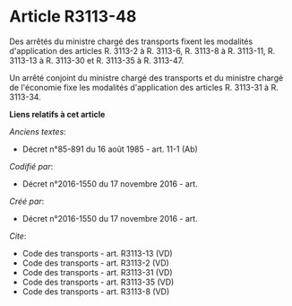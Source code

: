 # Article R3113-48

Des arrêtés du ministre chargé des transports fixent les modalités d'application des articles R. 3113-2 à R. 3113-6, R.
3113-8 à R. 3113-11, R. 3113-13 à R. 3113-30 et R. 3113-35 à R. 3113-47. 

Un arrêté conjoint du ministre chargé des transports et du ministre chargé de l'économie fixe les modalités d'application des
articles R. 3113-31 à R. 3113-34.

**Liens relatifs à cet article**

_Anciens textes_:

  - Décret n°85-891 du 16 août 1985 - art. 11-1 (Ab)

_Codifié par_:

  - Décret n°2016-1550 du 17 novembre 2016 - art.

_Créé par_:

  - Décret n°2016-1550 du 17 novembre 2016 - art.

_Cite_:

  - Code des transports - art. R3113-13 (VD)
  - Code des transports - art. R3113-2 (VD)
  - Code des transports - art. R3113-31 (VD)
  - Code des transports - art. R3113-35 (VD)
  - Code des transports - art. R3113-8 (VD)
